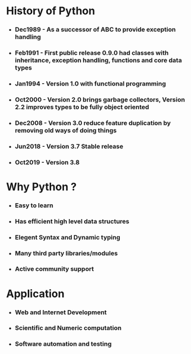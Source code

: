 # History of Python
* ### Dec1989 - As a successor of ABC to provide exception handling
* ### Feb1991 - First public release 0.9.0 had classes with inheritance, exception handling, functions and core data types
* ### Jan1994 - Version 1.0 with functional programming
* ### Oct2000 - Version 2.0 brings garbage collectors, Version 2.2 improves types to be fully object oriented
* ### Dec2008 - Version 3.0 reduce feature duplication by removing old ways of doing things
* ### Jun2018 - Version 3.7 Stable release 
* ### Oct2019 - Version 3.8 
# Why Python ?
* ### Easy to learn
* ### Has efficient high level data structures
* ### Elegent Syntax and Dynamic typing
* ### Many third party libraries/modules
* ### Active community support
# Application
* ### Web and Internet Development
* ### Scientific and Numeric computation
* ### Software automation and testing